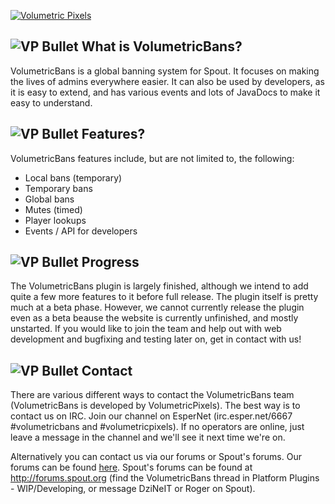 [![Volumetric Pixels][VP Logo]][VP Website]

![VP Bullet] What is VolumetricBans?
-----------------
VolumetricBans is a global banning system for Spout. It focuses on making the lives of admins everywhere easier. It can also be used 
by developers, as it is easy to extend, and has various events and lots of JavaDocs to make it easy to understand.

![VP Bullet] Features?
-----------------
VolumetricBans features include, but are not limited to, the following:
* Local bans (temporary)
* Temporary bans
* Global bans
* Mutes (timed)
* Player lookups
* Events / API for developers

![VP Bullet] Progress
-----------------
The VolumetricBans plugin is largely finished, although we intend to add quite a few more features to it before full release. The plugin 
itself is pretty much at a beta phase. However, we cannot currently release the plugin even as a beta beause the website is currently 
unfinished, and mostly unstarted. If you would like to join the team and help out with web development and bugfixing and testing later 
on, get in contact with us!

![VP Bullet] Contact
-----------------
There are various different ways to contact the VolumetricBans team (VolumetricBans is developed by VolumetricPixels). The best way is 
to contact us on IRC. Join our channel on EsperNet (irc.esper.net/6667 #volumetricbans and #volumetricpixels). If no operators are online, 
just leave a message in the channel and we'll see it next time we're on.

Alternatively you can contact us via our forums or Spout's forums. Our forums can be found [here](http://volumetricpixels.com/forums).
Spout's forums can be found at http://forums.spout.org (find the VolumetricBans thread in Platform Plugins - WIP/Developing, or 
message DziNeIT or Roger on Spout).

[VP Logo]: http://www.hawnutor.org/image/zV5pfpD.png
[VP Website]: http://www.volumetricpixels.com/
[VP Bullet]: http://www.hawnutor.org/image/AkwOSAn.png
